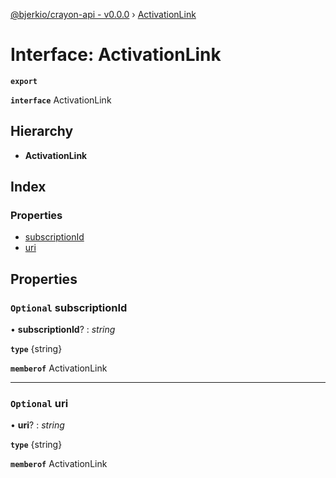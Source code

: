 [@bjerkio/crayon-api - v0.0.0](../README.md) › [ActivationLink](activationlink.md)

# Interface: ActivationLink

**`export`** 

**`interface`** ActivationLink

## Hierarchy

* **ActivationLink**

## Index

### Properties

* [subscriptionId](activationlink.md#optional-subscriptionid)
* [uri](activationlink.md#optional-uri)

## Properties

### `Optional` subscriptionId

• **subscriptionId**? : *string*

**`type`** {string}

**`memberof`** ActivationLink

___

### `Optional` uri

• **uri**? : *string*

**`type`** {string}

**`memberof`** ActivationLink
